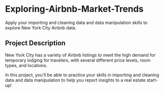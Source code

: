 # Exploring-Airbnb-Market-Trends
Apply your importing and cleaning data and data manipulation skills to explore New York City Airbnb data.

## Project Description
New York City has a variety of Airbnb listings to meet the high demand for temporary lodging for travelers, with several different price levels, room types, and locations.

In this project, you'll be able to practice your skills in importing and cleaning data and data manipulation to help you report insights to a real estate start-up!
